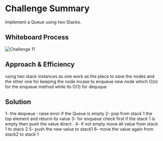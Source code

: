 # Challenge Summary
Implement a Queue using two Stacks.

## Whiteboard Process
![Challenge 11](/Challenge11.jpg)

## Approach & Efficiency
using two stack instances as one work as the place to save the nodes and the other one for keeping the  node incase to enqueue new node  which O(n) for the enqueue method while its O(1) for dequque

## Solution
1- the dequeue :  raise error if the Queue is empty
2- pop from stack 1 the top element and returm its value
3- for  enqueue check first if the  stack 1 is empty then push the value direct .
4- if not empty move all value from stack 1 to stack 2
5- push the new value to stack1
6-  move the value again from stack2 to stack 1